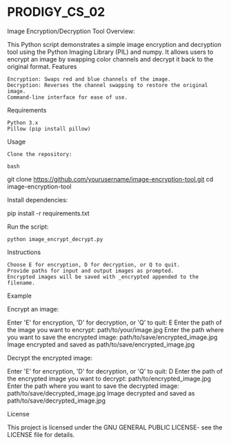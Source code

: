 # PRODIGY_CS_02

Image Encryption/Decryption Tool
Overview:

This Python script demonstrates a simple image encryption and decryption tool using the Python Imaging Library (PIL) and numpy. It allows users to encrypt an image by swapping color channels and decrypt it back to the original format.
Features

    Encryption: Swaps red and blue channels of the image.
    Decryption: Reverses the channel swapping to restore the original image.
    Command-line interface for ease of use.

Requirements

    Python 3.x
    Pillow (pip install pillow)

Usage

    Clone the repository:

    bash

git clone https://github.com/yourusername/image-encryption-tool.git
cd image-encryption-tool

Install dependencies:

pip install -r requirements.txt

Run the script:

    python image_encrypt_decrypt.py

Instructions

    Choose E for encryption, D for decryption, or Q to quit.
    Provide paths for input and output images as prompted.
    Encrypted images will be saved with _encrypted appended to the filename.

Example

Encrypt an image:

Enter 'E' for encryption, 'D' for decryption, or 'Q' to quit: E
Enter the path of the image you want to encrypt: path/to/your/image.jpg
Enter the path where you want to save the encrypted image: path/to/save/encrypted_image.jpg
Image encrypted and saved as path/to/save/encrypted_image.jpg

Decrypt the encrypted image:

Enter 'E' for encryption, 'D' for decryption, or 'Q' to quit: D
Enter the path of the encrypted image you want to decrypt: path/to/encrypted_image.jpg
Enter the path where you want to save the decrypted image: path/to/save/decrypted_image.jpg
Image decrypted and saved as path/to/save/decrypted_image.jpg

License

This project is licensed under the  GNU GENERAL PUBLIC LICENSE- see the LICENSE file for details.
